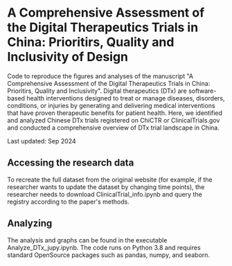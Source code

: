 # A Comprehensive Assessment of the Digital Therapeutics Trials in China: Prioritirs, Quality and Inclusivity of Design
Code to reproduce the figures and analyses of the manuscript "A Comprehensive Assessment of the Digital Therapeutics Trials in China: Prioritirs, Quality and Inclusivity".
Digital therapeutics (DTx) are software-based health interventions designed to treat or manage diseases, disorders, conditions, or injuries by generating and delivering medical interventions that have proven therapeutic benefits for patient health. Here, we identified and analyzed Chinese DTx trials registered on ChiCTR or ClinicalTrials.gov and conducted a comprehensive overview of DTx trial landscape in China.

Last updated: Sep 2024

## Accessing the research data
To recreate the full dataset from the original website (for example, if the researcher wants to update the dataset by changing time points), the researcher needs to download ClinicalTrial_info.ipynb and query the registry according to the paper's methods.

## Analyzing
The analysis and graphs can be found in the executable Analyze_DTx_jupy.ipynb. The code runs on Python 3.8 and requires standard OpenSource packages such as pandas, numpy, and seaborn.
